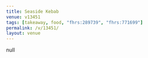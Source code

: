 ```yaml
---
title: Seaside Kebab
venue: v13451
tags: [takeaway, food, "fhrs:289739", "fhrs:771699"]
permalink: /v/13451/
layout: venue
---
```

null